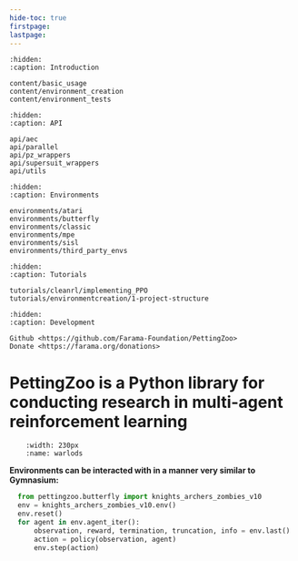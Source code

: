 ```yaml
---
hide-toc: true
firstpage:
lastpage:
---
```


```{toctree}
:hidden:
:caption: Introduction

content/basic_usage
content/environment_creation
content/environment_tests
```

```{toctree}
:hidden:
:caption: API

api/aec
api/parallel
api/pz_wrappers
api/supersuit_wrappers
api/utils
```

```{toctree}
:hidden:
:caption: Environments

environments/atari
environments/butterfly
environments/classic
environments/mpe
environments/sisl
environments/third_party_envs
```

```{toctree}
:hidden:
:caption: Tutorials

tutorials/cleanrl/implementing_PPO
tutorials/environmentcreation/1-project-structure
```

```{toctree}
:hidden:
:caption: Development

Github <https://github.com/Farama-Foundation/PettingZoo>
Donate <https://farama.org/donations>

```

# PettingZoo is a Python library for conducting research in multi-agent reinforcement learning

```{figure} environments/atari/atari_warlords.gif
    :width: 230px
    :name: warlods
```

**Environments can be interacted with in a manner very similar to Gymnasium:**

```python
  from pettingzoo.butterfly import knights_archers_zombies_v10
  env = knights_archers_zombies_v10.env()
  env.reset()
  for agent in env.agent_iter():
      observation, reward, termination, truncation, info = env.last()
      action = policy(observation, agent)
      env.step(action)
```
